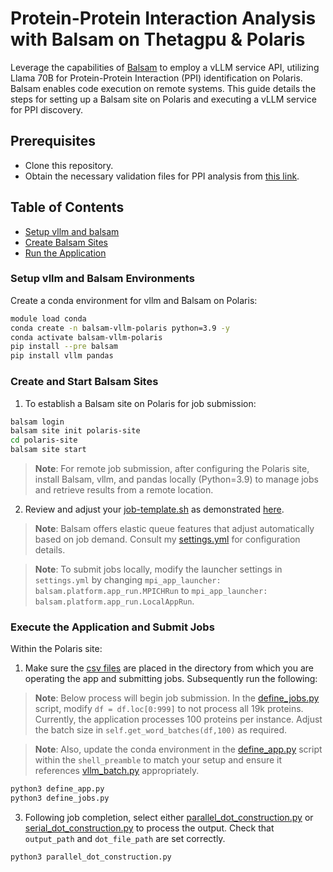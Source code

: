 # Protein-Protein Interaction Analysis with Balsam on Thetagpu & Polaris

Leverage the capabilities of [Balsam](https://balsam.readthedocs.io/en/latest/) to employ a vLLM service API, utilizing Llama 70B for Protein-Protein Interaction (PPI) identification on Polaris. Balsam enables code execution on remote systems. This guide details the steps for setting up a Balsam site on Polaris and executing a vLLM service for PPI discovery.

## Prerequisites
- Clone this repository.
- Obtain the necessary validation files for PPI analysis from [this link](https://anl.box.com/s/nva3ypf5lpzk7oxz2efw4xd6dcug6j8s).

## Table of Contents
- [Setup vllm and balsam](#setup-vllm-and-balsam-environments)
- [Create Balsam Sites](#create-balsam-sites-in-remote-or-local-and-start)
- [Run the Application](#run-the-app-and-submit-jobs)

### Setup vllm and Balsam Environments

Create a conda environment for vllm and Balsam on Polaris:

```bash
module load conda
conda create -n balsam-vllm-polaris python=3.9 -y
conda activate balsam-vllm-polaris
pip install --pre balsam
pip install vllm pandas
```

### Create and Start Balsam Sites

1. To establish a Balsam site on Polaris for job submission:

```bash
balsam login
balsam site init polaris-site
cd polaris-site
balsam site start
```

> **Note**: For remote job submission, after configuring the Polaris site, install Balsam, vllm, and pandas locally (Python=3.9) to manage jobs and retrieve results from a remote location.

2. Review and adjust your [job-template.sh](job-template.sh) as demonstrated [here](job-template.sh). 

> **Note**: Balsam offers elastic queue features that adjust automatically based on job demand. Consult my [settings.yml](settings.yml) for configuration details.

> **Note**: To submit jobs locally, modify the launcher settings in `settings.yml` by changing `mpi_app_launcher: balsam.platform.app_run.MPICHRun` to `mpi_app_launcher: balsam.platform.app_run.LocalAppRun`.

### Execute the Application and Submit Jobs

Within the Polaris site:

1. Make sure the [csv files](https://anl.box.com/s/nva3ypf5lpzk7oxz2efw4xd6dcug6j8s) are placed in the directory from which you are operating the app and submitting jobs. Subsequently run the following:

> **Note**: Below process will begin job submission. In the [define_jobs.py](define_jobs.py) script, modify `df = df.loc[0:999]` to not process all 19k proteins. Currently, the application processes 100 proteins per instance. Adjust the batch size in `self.get_word_batches(df,100)` as required.

> **Note**: Also, update the conda environment in the [define_app.py](define_app.py) script within the `shell_preamble` to match your setup and ensure it references [vllm_batch.py](vllm_batch.py) appropriately.

```bash
python3 define_app.py
python3 define_jobs.py
```

3. Following job completion, select either [parallel_dot_construction.py](parallel_dot_construction.py) or [serial_dot_construction.py](serial_dot_construction.py) to process the output. Check that `output_path` and `dot_file_path` are set correctly.

```bash
python3 parallel_dot_construction.py
```

